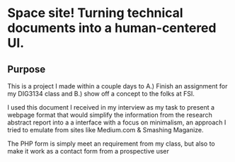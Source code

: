 # Space site! Turning technical documents into a human-centered UI.
## Purpose
This is a project I made within a couple days to A.) Finish an assignment for my DIG3134 class and B.) show off a concept to the folks at FSI.

I used this document I received in my interview as my task to present a webpage format that would simplify the information from the research abstract report into a a interface with a focus on minimalism, an approach I tried to emulate from sites like Medium.com & Smashing Maganize.

The PHP form is simply meet an requirement from my class, but also to make it work as a contact form from a prospective user
